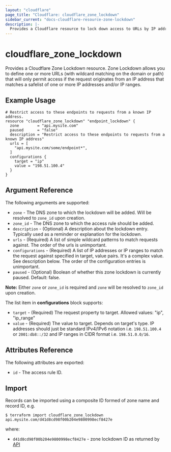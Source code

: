 ```yaml
---
layout: "cloudflare"
page_title: "Cloudflare: cloudflare_zone_lockdown"
sidebar_current: "docs-cloudflare-resource-zone-lockdown"
description: |-
  Provides a Cloudflare resource to lock down access to URLs by IP address or IP ranges.
---
```


# cloudflare_zone_lockdown

Provides a Cloudflare Zone Lockdown resource. Zone Lockdown allows you to define one or more URLs (with wildcard matching on the domain or path) that will only permit access if the request originates from an IP address that matches a safelist of one or more IP addresses and/or IP ranges.

## Example Usage

```hcl
# Restrict access to these endpoints to requests from a known IP address.
resource "cloudflare_zone_lockdown" "endpoint_lockdown" {
  zone        = "api.mysite.com"
  paused      = "false"
  description = "Restrict access to these endpoints to requests from a known IP address"
  urls = [
    "api.mysite.com/some/endpoint*",
  ]
  configurations {
    target = "ip"
    value = "198.51.100.4"
  }
}
```

## Argument Reference

The following arguments are supported:

* `zone` - The DNS zone to which the lockdown will be added. Will be resolved to `zone_id` upon creation.
* `zone_id` - The DNS zone to which the access rule should be added.
* `description` - (Optional) A description about the lockdown entry. Typically used as a reminder or explanation for the lockdown.
* `urls` - (Required) A list of simple wildcard patterns to match requests against. The order of the urls is unimportant.
* `configurations` - (Required) A list of IP addresses or IP ranges to match the request against specified in target, value pairs.  It's a complex value. See description below.   The order of the configuration entries is unimportant.
* `paused` - (Optional) Boolean of whether this zone lockdown is currently paused. Default: false.

**Note:** Either `zone` or `zone_id` is required and `zone` will be resolved to `zone_id` upon creation.

The list item in **configurations** block supports:

* `target` - (Required) The request property to target. Allowed values: "ip", "ip_range"
* `value` - (Required) The value to target. Depends on target's type. IP addresses should just be standard IPv4/IPv6 notation i.e. `198.51.100.4` or `2001:db8::/32` and IP ranges in CIDR format i.e. `198.51.0.0/16`.

## Attributes Reference

The following attributes are exported:

* `id` - The access rule ID.

## Import

Records can be imported using a composite ID formed of zone name and record ID, e.g.

```
$ terraform import cloudflare_zone_lockdown  api.mysite.com/d41d8cd98f00b204e9800998ecf8427e
```

where:

* `d41d8cd98f00b204e9800998ecf8427e` - zone lockdown ID as returned by [API](https://api.cloudflare.com/#zone-lockdown-list-lockdown-rules)
